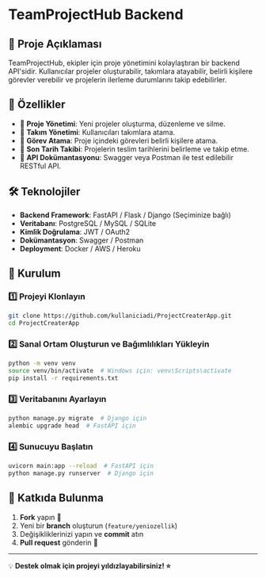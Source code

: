 # TeamProjectHub Backend

## 🚀 Proje Açıklaması
TeamProjectHub, ekipler için proje yönetimini kolaylaştıran bir backend API'sidir. Kullanıcılar projeler oluşturabilir, takımlara atayabilir, belirli kişilere görevler verebilir ve projelerin ilerleme durumlarını takip edebilirler.

## 📌 Özellikler
- 🔹 **Proje Yönetimi**: Yeni projeler oluşturma, düzenleme ve silme.
- 🔹 **Takım Yönetimi**: Kullanıcıları takımlara atama.
- 🔹 **Görev Atama**: Proje içindeki görevleri belirli kişilere atama.
- 🔹 **Son Tarih Takibi**: Projelerin teslim tarihlerini belirleme ve takip etme.
- 🔹 **API Dokümantasyonu**: Swagger veya Postman ile test edilebilir RESTful API.

## 🛠️ Teknolojiler
- **Backend Framework**: FastAPI / Flask / Django (Seçiminize bağlı)
- **Veritabanı**: PostgreSQL / MySQL / SQLite
- **Kimlik Doğrulama**: JWT / OAuth2
- **Dokümantasyon**: Swagger / Postman
- **Deployment**: Docker / AWS / Heroku

## 📂 Kurulum

### 1️⃣ Projeyi Klonlayın
```bash
git clone https://github.com/kullaniciadi/ProjectCreaterApp.git
cd ProjectCreaterApp
```

### 2️⃣ Sanal Ortam Oluşturun ve Bağımlılıkları Yükleyin
```bash
python -m venv venv
source venv/bin/activate  # Windows için: venv\Scripts\activate
pip install -r requirements.txt
```

### 3️⃣ Veritabanını Ayarlayın
```bash
python manage.py migrate  # Django için
alembic upgrade head  # FastAPI için
```

### 4️⃣ Sunucuyu Başlatın
```bash
uvicorn main:app --reload  # FastAPI için
python manage.py runserver  # Django için
```


## 📌 Katkıda Bulunma
1. **Fork** yapın 📌
2. Yeni bir **branch** oluşturun (`feature/yeniozellik`)
3. Değişikliklerinizi yapın ve **commit** atın
4. **Pull request** gönderin 🎉


---
💡 **Destek olmak için projeyi yıldızlayabilirsiniz! ⭐**

